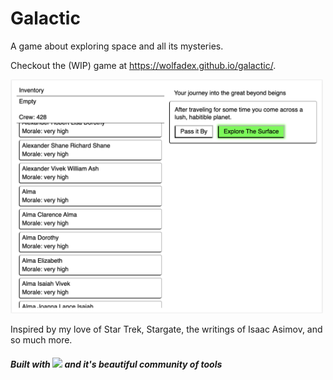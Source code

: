 # Galactic

A game about exploring space and all its mysteries.

Checkout the (WIP) game at https://wolfadex.github.io/galactic/.

<img src="./Screen Shot 2021-04-25 at 10.00.16 PM.png" style="max-width: 500px;">

Inspired by my love of Star Trek, Stargate, the writings of Isaac Asimov, and so much more.

##### Built with <a target="_blank" href="https://elm-lang.org/"><img src="./elmlogo.ico" height="16px" /></a> and it's beautiful community of tools
